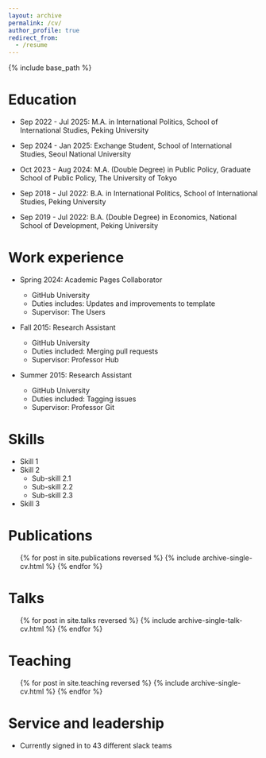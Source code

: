 ```yaml
---
layout: archive
permalink: /cv/
author_profile: true
redirect_from:
  - /resume
---
```


{% include base_path %}

Education
======

* Sep 2022 - Jul 2025: M.A. in International Politics, School of International Studies, Peking University
* Sep 2024 - Jan 2025: Exchange Student, School of International Studies, Seoul National University
* Oct 2023 - Aug 2024: M.A. (Double Degree) in Public Policy, Graduate School of Public Policy, The University of Tokyo

* Sep 2018 - Jul 2022: B.A. in International Politics, School of International Studies, Peking University
* Sep 2019 - Jul 2022: B.A. (Double Degree) in Economics, National School of Development, Peking University

Work experience
======
* Spring 2024: Academic Pages Collaborator
  * GitHub University
  * Duties includes: Updates and improvements to template
  * Supervisor: The Users

* Fall 2015: Research Assistant
  * GitHub University
  * Duties included: Merging pull requests
  * Supervisor: Professor Hub

* Summer 2015: Research Assistant
  * GitHub University
  * Duties included: Tagging issues
  * Supervisor: Professor Git
  
Skills
======
* Skill 1
* Skill 2
  * Sub-skill 2.1
  * Sub-skill 2.2
  * Sub-skill 2.3
* Skill 3

Publications
======
  <ul>{% for post in site.publications reversed %}
    {% include archive-single-cv.html %}
  {% endfor %}</ul>
  
Talks
======
  <ul>{% for post in site.talks reversed %}
    {% include archive-single-talk-cv.html  %}
  {% endfor %}</ul>
  
Teaching
======
  <ul>{% for post in site.teaching reversed %}
    {% include archive-single-cv.html %}
  {% endfor %}</ul>
  
Service and leadership
======
* Currently signed in to 43 different slack teams
